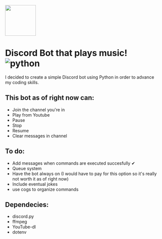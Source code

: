 <img src="https://www.adweek.com/wp-content/uploads/2021/01/DiscordLogo3-2.jpg" height="100">

# Discord Bot that plays music! ![python](https://img.shields.io/badge/Python-3.9.5%20-brightgreen)

I decided to create a simple Discord bot using Python in order to advance my coding skills.

## This bot as of right now can:

- Join the channel you're in
- Play from Youtube
- Pause
- Stop
- Resume
- Clear messages in channel

## To do:

- Add messages when commands are executed succesfully ✔
- Queue system
- Have the bot always on (I would have to pay for this option so it's really not worth it as of right now)
- Include eventual jokes
- use cogs to organize commands

## Dependecies:

- discord.py
- ffmpeg
- YouTube-dl
- dotenv

